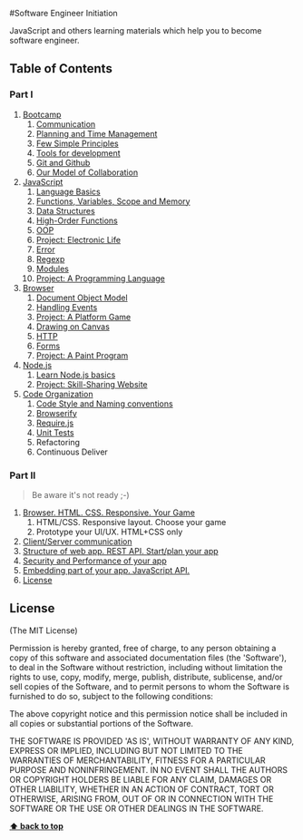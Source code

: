 #Software Engineer Initiation

JavaScript and others learning materials which help you to become software engineer.

## Table of Contents

### Part I

1. [Bootcamp](00-bootcamp/00-intro/intro.md) 
    1. [Communication](00-bootcamp/01-communication/communication.md)
    1. [Planning and Time Management](00-bootcamp/02-planing-and-time-management/planing-and-time-management.md)
    1. [Few Simple Principles](00-bootcamp/03-few-simple-principles/few-simple-principles.md)
    1. [Tools for development](00-bootcamp/04-tools-for-development/tools-for-development.md)
    1. [Git and Github](00-bootcamp/05-git-and-github/git-and-github.md)
    1. [Our Model of Collaboration](00-bootcamp/06-our-model-of-collaboration/our-model-of-collaboration.md)
1. [JavaScript](01-syntax/00-intro/intro.md)
    1. [Language Basics](01-syntax/01-language-basics/language-basics.md)
    1. [Functions, Variables, Scope and Memory](01-syntax/02-functions-variables-scope-and-memory/functions-variables-scope-and-memory.md)
    1. [Data Structures](01-syntax/03-data-structures/data-structures.md)
    1. [High-Order Functions](01-syntax/04-high-order-functions/high-order-functions.md)
    1. [OOP](01-syntax/05-oop/oop.md)
    1. [Project: Electronic Life](01-syntax/06-project-elife/project-elife.md)
    1. [Error](01-syntax/07-error/error.md)
    1. [Regexp](01-syntax/08-regexp/regexp.md)
    1. [Modules](01-syntax/09-modules/modules.md)
    1. [Project: A Programming Language](01-syntax/10-project-egg/project-egg.md)
1. [Browser](02-browser)
    1. [Document Object Model](02-browser/00-dom/dom.md)
    1. [Handling Events](02-browser/01-handling-events/handling-events.md)
    1. [Project: A Platform Game](02-browser/02-project-platform-game/project-platform-game.md)
    1. [Drawing on Canvas](02-browser/03-drawing-on-canvas/drawing-on-canvas.md)
    1. [HTTP](02-browser/04-http/http.md)
    1. [Forms](02-browser/05-forms/forms.md)
    1. [Project: A Paint Program](02-browser/06-project-paint/project-paint.md)
1. [Node.js](03-nodejs)
    1. [Learn Node.js basics](03-nodejs/00-learn-nodejs-basics/learn-nodejs-basics.md)
    1. [Project: Skill-Sharing Website](03-nodejs/01-project-skill-sharing/project-skill-sharing.md)
1. [Code Organization](04-code-organization)
    1. [Code Style and Naming conventions](04-code-organization/code-style.md)
    1. [Browserify](04-code-organization/browserify.md)
    1. [Require.js](04-code-organization/requirejs.md)
    1. [Unit Tests](04-code-organization/unit-tests.md)
    1. Refactoring
    1. Continuous Deliver



### Part II
> Be aware it's not ready ;-)
1.  [Browser. HTML. CSS. Responsive. Your Game](/week-4)
    1. HTML/CSS. Responsive layout. Choose your game
    1. Prototype your UI/UX. HTML+CSS only
1. [Client/Server communication](/week-5)
1. [ Structure of web app. REST API. Start/plan your app](/week-6)
1. [Security and Performance of your app](/week-7)
1. [Embedding part of your app. JavaScript API.](/week-8)
1. [License](#License)
 
## License

(The MIT License)

Permission is hereby granted, free of charge, to any person obtaining
a copy of this software and associated documentation files (the
'Software'), to deal in the Software without restriction, including
without limitation the rights to use, copy, modify, merge, publish,
distribute, sublicense, and/or sell copies of the Software, and to
permit persons to whom the Software is furnished to do so, subject to
the following conditions:

The above copyright notice and this permission notice shall be
included in all copies or substantial portions of the Software.

THE SOFTWARE IS PROVIDED 'AS IS', WITHOUT WARRANTY OF ANY KIND,
EXPRESS OR IMPLIED, INCLUDING BUT NOT LIMITED TO THE WARRANTIES OF
MERCHANTABILITY, FITNESS FOR A PARTICULAR PURPOSE AND NONINFRINGEMENT.
IN NO EVENT SHALL THE AUTHORS OR COPYRIGHT HOLDERS BE LIABLE FOR ANY
CLAIM, DAMAGES OR OTHER LIABILITY, WHETHER IN AN ACTION OF CONTRACT,
TORT OR OTHERWISE, ARISING FROM, OUT OF OR IN CONNECTION WITH THE
SOFTWARE OR THE USE OR OTHER DEALINGS IN THE SOFTWARE.

**[⬆ back to top](#table-of-contents)**
